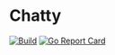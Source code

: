 # Chatty

[![Build](https://img.shields.io/travis/upframe/chatty.svg?style=flat-square)](https://travis-ci.org/upframe/chatty)
[![Go Report Card](https://goreportcard.com/badge/github.com/upframe/chatty?style=flat-square)](https://goreportcard.com/report/upframe/chatty)
